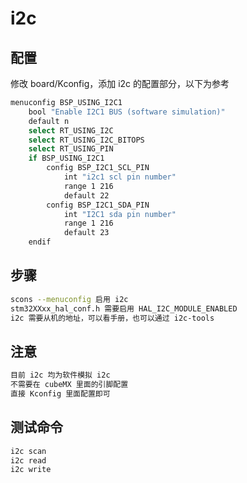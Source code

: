 # i2c

## 配置

修改 board/Kconfig，添加 i2c 的配置部分，以下为参考

```sh
menuconfig BSP_USING_I2C1
    bool "Enable I2C1 BUS (software simulation)"
    default n
    select RT_USING_I2C
    select RT_USING_I2C_BITOPS
    select RT_USING_PIN
    if BSP_USING_I2C1
        config BSP_I2C1_SCL_PIN
            int "i2c1 scl pin number"
            range 1 216
            default 22
        config BSP_I2C1_SDA_PIN
            int "I2C1 sda pin number"
            range 1 216
            default 23
    endif
```

## 步骤

```sh
scons --menuconfig 启用 i2c
stm32XXxx_hal_conf.h 需要启用 HAL_I2C_MODULE_ENABLED
i2c 需要从机的地址，可以看手册，也可以通过 i2c-tools
```

## 注意

```sh
目前 i2c 均为软件模拟 i2c
不需要在 cubeMX 里面的引脚配置
直接 Kconfig 里面配置即可
```

## 测试命令

```sh
i2c scan
i2c read
i2c write
```
